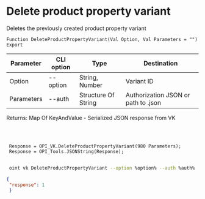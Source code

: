 ﻿---
sidebar_position: 7
---

# Delete product property variant
 Deletes the previously created product property variant



`Function DeleteProductPropertyVariant(Val Option, Val Parameters = "") Export`

 | Parameter | CLI option | Type | Destination |
 |-|-|-|-|
 | Option | --option | String, Number | Variant ID |
 | Parameters | --auth | Structure Of String | Authorization JSON or path to .json |

 
 Returns: Map Of KeyAndValue - Serialized JSON response from VK 

<br/>




```bsl title="Code example"
 
 Response = OPI_VK.DeleteProductPropertyVariant(980 Parameters);
 Response = OPI_Tools.JSONString(Response);
```
	


```sh title="CLI command example"
 
 oint vk DeleteProductPropertyVariant --option %option% --auth %auth%

```

```json title="Result"
{
 "response": 1
 }
```
